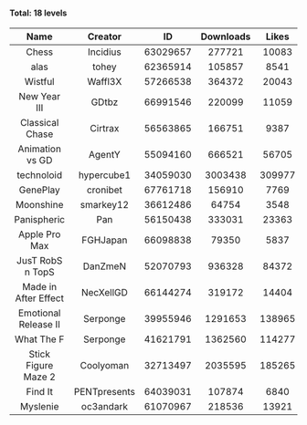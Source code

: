#### Total: 18 levels

| Name | Creator | ID | Downloads | Likes |
|:---:|:---:|:---:|:---:|:---:|
| Chess | Incidius | 63029657 | 277721 | 10083
| alas | tohey | 62365914 | 105857 | 8541
| Wistful | Waffl3X | 57266538 | 364372 | 20043
| New Year III | GDtbz | 66991546 | 220099 | 11059
| Classical Chase | Cirtrax | 56563865 | 166751 | 9387
| Animation vs GD | AgentY | 55094160 | 666521 | 56705
| technoloid | hypercube1 | 34059030 | 3003438 | 309977
| GenePlay | cronibet | 67761718 | 156910 | 7769
| Moonshine | smarkey12 | 36612486 | 64754 | 3548
| Panispheric | Pan | 56150438 | 333031 | 23363
| Apple Pro Max | FGHJapan | 66098838 | 79350 | 5837
| JusT RobS n TopS | DanZmeN | 52070793 | 936328 | 84372
| Made in After Effect | NecXellGD | 66144274 | 319172 | 14404
| Emotional Release II | Serponge | 39955946 | 1291653 | 138965
| What The F | Serponge | 41621791 | 1362560 | 114277
| Stick Figure Maze 2 | Coolyoman | 32713497 | 2035595 | 185265
| Find It | PENTpresents | 64039031 | 107874 | 6840
| Myslenie | oc3andark | 61070967 | 218536 | 13921
